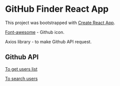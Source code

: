 # GitHub Finder React App

This project was bootstrapped with [Create React App](https://github.com/facebook/create-react-app).

[Font-awesome](https://cdnjs.cloudflare.com/ajax/libs/font-awesome/6.0.0-beta2/css/all.min.css) - Github icon.

Axios library - to make Github API request.

## Github API

[To get users list](https://docs.github.com/en/rest/reference/users)

[To search users](https://docs.github.com/en/rest/reference/search#search-users)

